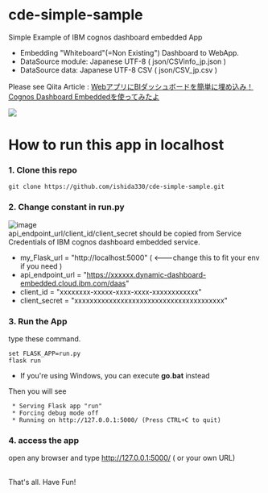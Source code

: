 # cde-simple-sample
Simple Example of IBM cognos dashboard embedded App

- Embedding "Whiteboard"(=Non Existing") Dashboard to WebApp.
- DataSource module: Japanese UTF-8 ( json/CSVinfo_jp.json )
- DataSource data: Japanese UTF-8 CSV ( json/CSV_jp.csv )

Please see Qiita Article :
[WebアプリにBIダッシュボードを簡単に埋め込み！Cognos Dashboard Embeddedを使ってみたよ](
https://qiita.com/ishida330/items/47ef999837d714967271)

![](https://qiita-image-store.s3.amazonaws.com/0/108535/9ca061c0-50d8-0798-4cc4-d182a3fec685.gif) 

# How to run this app in localhost
### 1. Clone this repo
`git clone https://github.com/ishida330/cde-simple-sample.git`

### 2. Change constant in run.py

![image](https://qiita-image-store.s3.amazonaws.com/0/108535/535ca791-fcb7-f753-dfb3-0b3fb5ad4696.png)
<br>
api_endpoint_url/client_id/client_secret should be copied from Service Credentials of IBM cognos dashboard embedded service.

- my_Flask_url = "http://localhost:5000" ( <---change this to fit your env if you need )
- api_endpoint_url = "https://xxxxxx.dynamic-dashboard-embedded.cloud.ibm.com/daas"
- client_id = "xxxxxxxx-xxxxx-xxxx-xxxx-xxxxxxxxxxxx"
- client_secret = "xxxxxxxxxxxxxxxxxxxxxxxxxxxxxxxxxxxxxxx"

### 3. Run the App
type these command.

`set FLASK_APP=run.py` <br>
`flask run`

- If you're using Windows, you can execute **go.bat** instead

Then you will see
```
 * Serving Flask app "run"
 * Forcing debug mode off
 * Running on http://127.0.0.1:5000/ (Press CTRL+C to quit)
``` 
 ### 4. access the app 
 open any browser and type http://127.0.0.1:5000/ ( or your own URL)

<br>
That's all. Have Fun!
